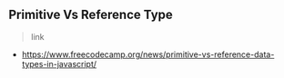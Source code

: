 ## Primitive Vs Reference Type
> link

- https://www.freecodecamp.org/news/primitive-vs-reference-data-types-in-javascript/

